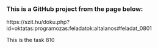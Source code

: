 <h3>This is a GitHub project from the page below:</h3>
<p>https://szit.hu/doku.php?id=oktatas:programozas:feladatok:altalanos#feladat_0801</p>
<p>This is the task 810</p>
